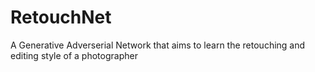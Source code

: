 # RetouchNet
A Generative Adverserial Network that aims to learn the retouching and editing style of a photographer

